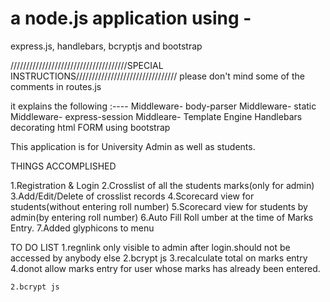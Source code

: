 # a node.js application using -
express.js, handlebars, bcryptjs and bootstrap



/////////////////////////////////////SPECIAL INSTRUCTIONS////////////////////////////////
please don't mind some of the comments in routes.js

it explains the following :----
   Middleware- body-parser
   Middleware- static
   Middleware- express-session
   Middleare-  Template Engine Handlebars
   decorating html FORM using bootstrap

This application is for University Admin as well as students.

THINGS ACCOMPLISHED

1.Registration & Login
2.Crosslist of all the students marks(only for admin)
3.Add/Edit/Delete of crosslist records
4.Scorecard view for students(without entering roll number)
5.Scorecard view  for students by admin(by entering roll number)
6.Auto Fill Roll umber at the time of Marks Entry.
7.Added glyphicons to menu 

TO DO LIST
    1.regnlink  only visible to admin  after login.should not be accessed by anybody else
    2.bcrypt js 
    3.recalculate total on marks entry
    4.donot allow marks entry for user whose marks has already been entered.


	 
	2.bcrypt js 


